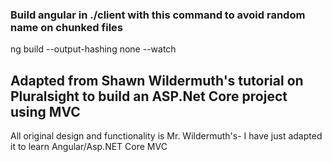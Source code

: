  ### Build angular in ./client with this command to avoid random name on chunked files
 ng build --output-hashing none --watch

## Adapted from Shawn Wildermuth's tutorial on Pluralsight to build an ASP.Net Core project using MVC
All original design and functionality is Mr. Wildermuth's- I have just adapted it to learn Angular/Asp.NET Core MVC 
